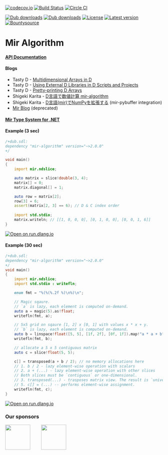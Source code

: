 [![codecov.io](https://codecov.io/github/libmir/mir-algorithm/coverage.svg?branch=master)](https://codecov.io/github/libmir/mir-algorithm?branch=master)
[![Build Status](https://travis-ci.org/libmir/mir-algorithm.svg?branch=master)](https://travis-ci.org/libmir/mir-algorithm)
[![Circle CI](https://circleci.com/gh/libmir/mir-algorithm.svg?style=svg)](https://circleci.com/gh/libmir/mir-algorithm)

[![Dub downloads](https://img.shields.io/dub/dt/mir-algorithm.svg)](http://code.dlang.org/packages/mir-algorithm)
[![Dub downloads](https://img.shields.io/dub/dm/mir-algorithm.svg)](http://code.dlang.org/packages/mir-algorithm)
[![License](https://img.shields.io/dub/l/mir-algorithm.svg)](http://code.dlang.org/packages/mir-algorithm)
[![Latest version](https://img.shields.io/dub/v/mir-algorithm.svg)](http://code.dlang.org/packages/mir-algorithm)
[![Bountysource](https://www.bountysource.com/badge/team?team_id=145399&style=bounties_received)](https://www.bountysource.com/teams/libmir)

Mir Algorithm
=============

#### [API Documentation](http://mir-algorithm.libmir.org)

#### Blogs
  - Tasty D - [Multidimensional Arrays in D](https://tastyminerals.github.io/tasty-blog/dlang/2020/03/22/multidimensional_arrays_in_d.html)
  - Tasty D - [Using External D Libraries in D Scripts and Projects](https://tastyminerals.github.io/tasty-blog/dlang/2020/03/01/how_to_use_external_libraries_in_d_project.html)
  - Tasty D - [Pretty-printing D Arrays](https://tastyminerals.github.io/tasty-blog/dlang/2020/06/25/pretty_printing_arrays.html)
  - Shigeki Karita - [D言語で数値計算 mir-algorithm](https://shigekikarita.github.io/blog/2017/09/22/026.html)
  - Shigeki Karita - [D言語(mir)でNumPyを拡張する](https://qiita.com/ShigekiKarita/items/af84b0ef864608ee1f21) (mir-pybuffer integration)
  - [Mir Blog](http://blog.mir.dlang.io/) (deprecated)

#### [Mir Type System for .NET](https://github.com/libmir/mir.net)

#### Example (3 sec)
```d
/+dub.sdl:
dependency "mir-algorithm" version="~>2.0.0"
+/

void main()
{
    import mir.ndslice;

    auto matrix = slice!double(3, 4);
    matrix[] = 0;
    matrix.diagonal[] = 1;

    auto row = matrix[2];
    row[3] = 6;
    assert(matrix[2, 3] == 6); // D & C index order
    
    import std.stdio;
    matrix.writeln; // [[1, 0, 0, 0], [0, 1, 0, 0], [0, 0, 1, 6]]
}
```

[![Open on run.dlang.io](https://img.shields.io/badge/run.dlang.io-open-blue.svg)](https://run.dlang.io/is/OdGbCj)

#### Example (30 sec)
```d
/+dub.sdl:
dependency "mir-algorithm" version="~>2.0.0"
+/
void main()
{
    import mir.ndslice;
    import std.stdio : writefln;

    enum fmt = "%(%(%.2f %)\n%)\n";

    // Magic sqaure. 
    // `a` is lazy, each element is computed on-demand.
    auto a = magic(5).as!float;
    writefln(fmt, a);

    // 5x5 grid on sqaure [1, 2] x [0, 1] with values x * x + y. 
    // `b` is lazy, each element is computed on-demand.
    auto b = linspace!float([5, 5], [1f, 2f], [0f, 1f]).map!"a * a + b";
    writefln(fmt, b);

    // allocate a 5 x 5 contiguous matrix
    auto c = slice!float(5, 5);

    c[] = transposed(a + b / 2); // no memory allocations here
    // 1. b / 2 - lazy element-wise operation with scalars
    // 2. a + (...) - lazy element-wise operation with other slices
    // Both slices must be `contiguous` or one-dimensional.
    // 3. transposed(...) - trasposes matrix view. The result is `universal` (numpy-like) matrix.
    // 5. c[] = (...) -- performs element-wise assignment.
    writefln(fmt, c);
}
```

[![Open on run.dlang.io](https://img.shields.io/badge/run.dlang.io-open-blue.svg)](https://run.dlang.io/is/67Gi6X)

### Our sponsors

[<img src="https://raw.githubusercontent.com/libmir/mir-algorithm/master/images/symmetry.png" height="80" />](http://symmetryinvestments.com/) 	&nbsp; 	&nbsp;	&nbsp;	&nbsp;
[<img src="https://raw.githubusercontent.com/libmir/mir-algorithm/master/images/kaleidic.jpeg" height="80" />](https://github.com/kaleidicassociates)

